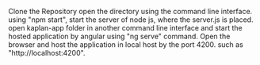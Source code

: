 Clone the Repository
open the directory using the command line interface.
using "npm start", start the server of node js, where the server.js is placed.
open kaplan-app folder in another command line interface and start the hosted application by angular using "ng serve" command.
Open the browser and host the application in local host by the port 4200. such as "http://localhost:4200".
